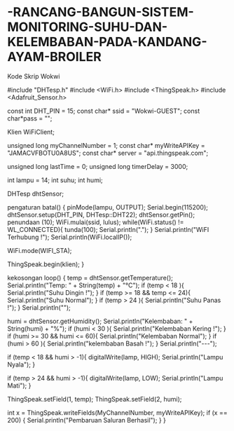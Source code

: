 # -RANCANG-BANGUN-SISTEM-MONITORING-SUHU-DAN-KELEMBABAN-PADA-KANDANG-AYAM-BROILER  
Kode Skrip Wokwi

#include "DHTesp.h" #include <WiFi.h> #include <ThingSpeak.h> #include <Adafruit_Sensor.h>

const int DHT_PIN = 15; const char* ssid = "Wokwi-GUEST"; const char*pass = "";

Klien WiFiClient;

unsigned long myChannelNumber = 1; const char* myWriteAPIKey = "JAMACVFBOTU0A8US"; const char* server = "api.thingspeak.com";

unsigned long lastTime = 0; unsigned long timerDelay = 3000;

int lampu = 14; int suhu; int humi;

DHTesp dhtSensor;

pengaturan batal() { pinMode(lampu, OUTPUT); Serial.begin(115200); dhtSensor.setup(DHT_PIN, DHTesp::DHT22); dhtSensor.getPin(); penundaan (10); WiFi.mulai(ssid, lulus); while(WiFi.status() != WL_CONNECTED){ tunda(100); Serial.println("."); } Serial.println("WiFI Terhubung !"); Serial.println(WiFi.localIP());

WiFi.mode(WIFI_STA);

ThingSpeak.begin(klien); }

kekosongan loop() { temp = dhtSensor.getTemperature(); Serial.println("Temp: " + String(temp) + "°C"); if (temp < 18 ){ Serial.println("Suhu Dingin !"); } if (temp >= 18 && temp <= 24){ Serial.println("Suhu Normal"); } if (temp > 24 ){ Serial.println("Suhu Panas !"); } Serial.println("");

humi = dhtSensor.getHumidity(); Serial.println("Kelembaban: " + String(humi) + "%"); if (humi < 30 ){ Serial.println("Kelembaban Kering !"); } if (humi >= 30 && humi <= 60){ Serial.println("Kelembaban Normal"); } if (humi > 60 ){ Serial.println("kelembaban Basah !"); } Serial.println("---");

if (temp < 18 && humi > -1){ digitalWrite(lamp, HIGH); Serial.println("Lampu Nyala"); }

if (temp > 24 && humi > -1){ digitalWrite(lamp, LOW); Serial.println("Lampu Mati"); }

ThingSpeak.setField(1, temp); ThingSpeak.setField(2, humi);

int x = ThingSpeak.writeFields(MyChannelNumber, myWriteAPIKey); if (x == 200) { Serial.println("Pembaruan Saluran Berhasil"); } }
